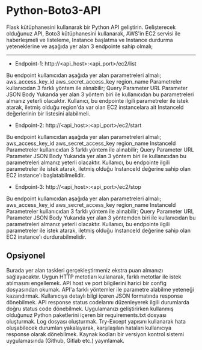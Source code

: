 # Python-Boto3-API

Flask kütüphanesini kullanarak bir Python API geliştirin. Gelişterecek olduğunuz API, Boto3 kütüphanesini kullanarak, AWS'in EC2 servisi ile haberleşmeli ve listeleme, Instance başlatma ve Instance durdurma yeteneklerine ve aşağıda yer alan 3 endpointe sahip olmalı;

-------

- Endpoint-1: http://<api_host>:<api_port>/ec2/list

Bu endpoint kullanıcıdan aşağıda yer alan parametreleri almalı;
aws_access_key_id
aws_secret_access_key
region_name
Parametreler kullanıcıdan 3 farklı yöntem ile alınabilir;
Query Parameter
URL Parameter
JSON Body
Yukarıda yer alan 3 yöntem biri ile kullanıcıdan bu parametreleri almanız yeterli olacaktır. Kullanıcı, bu endpointe ilgili parametreler ile istek atarak, iletmiş olduğu region'da var olan EC2 instancelara ait InstanceId değerlerinin bir listesini alabilmeli.


- Endpoint-2: http://<api_host>:<api_port>/ec2/start

Bu endpoint kullanıcıdan aşağıda yer alan parametreleri almalı;
aws_access_key_id
aws_secret_access_key
region_name
InstanceId
Parametreler kullanıcıdan 3 farklı yöntem ile alınabilir;
Query Parameter
URL Parameter
JSON Body
Yukarıda yer alan 3 yöntem biri ile kullanıcıdan bu parametreleri almanız yeterli olacaktır. Kullanıcı, bu endpointe ilgili parametreler ile istek atarak, iletmiş olduğu InstanceId değerine sahip olan EC2 instance'ı başlatabilmelidir.


- Endpoint-3: http://<api_host>:<api_port>/ec2/stop

Bu endpoint kullanıcıdan aşağıda yer alan parametreleri almalı;
aws_access_key_id
aws_secret_access_key
region_name
InstanceId
Parametreler kullanıcıdan 3 farklı yöntem ile alınabilir;
Query Parameter
URL Parameter
JSON Body
Yukarıda yer alan 3 yöntemden biri ile kullanıcıdan bu parametreleri almanız yeterli olacaktır. Kullanıcı, bu endpointe ilgili parametreler ile istek atarak, iletmiş olduğu InstanceId değerine sahip olan EC2 instance'ı durdurabilmelidir.

## Opsiyonel 

Burada yer alan taskleri gerçekleştirmeniz ekstra puan almanızı sağlayacaktır.
Uygun HTTP metotları kullanarak, farklı metotlar ile istek atılmasını engellemek.
API host ve port bilgilerini harici bir config dosyasından okumak.
API'a farklı yöntemler ile parametre alabilme yeteneği kazandırmak.
Kullanıcıya detaylı bilgi içeren JSON formatında response dönebilmek.
API response status codelarını düzenleyerek ilgili durumlarda doğru status code dönebilmek.
Uygulamanızı geliştirirken kullanmış olduğunuz Python paketlerini içeren bir requirements.txt dosyası oluşturmak.
Log dosyası oluşturmak.
Try-Except yapısını kullanarak hata oluşabilecek durumları yakalayarak, karşılaşılan hataları kullanıcıya response olarak dönebilmek.
Kaynak kodları bir versiyon kontrol sistemi uygulamasında (Github, Gitlab etc.) yayınlamak.
